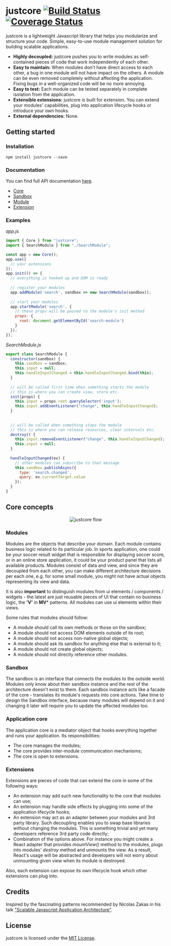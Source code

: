# justcore [![Build Status](https://travis-ci.org/valentin-lozev/justcore.svg?branch=master)](https://travis-ci.org/valentin-lozev/justcore) [![Coverage Status](https://coveralls.io/repos/github/valentin-lozev/justcore/badge.svg?branch=master)](https://coveralls.io/github/valentin-lozev/justcore?branch=master)

justcore is a lightweight Javascript library that helps you modularize and structure your code. Simple, easy-to-use module management solution for building scalable applications.

* **Highly decoupled:** justcore pushes you to write modules as self-contained pieces of code that work independently of each other.
* **Easy to maintain:** When modules don't have direct access to each other, a bug in one module will not have impact on the others. A module can be even removed completely without affecting the application. Fixing bugs in a well-organized code will be no more annoying.
* **Easy to test:** Each module can be tested separately in complete isolation from the application.
* **Extensible extensions:** justcore is built for extension. You can extend your modules' capabilities, plug into application lifecycle hooks or introduce your own hooks.
* **External dependencies:** None.

## Getting started

### Installation

`npm install justcore --save`

### Documentation

You can find full API documentation [here](https://valentin-lozev.github.io/justcore/index.html).

* [Core](https://valentin-lozev.github.io/justcore/interfaces/core.__global.jc.core.html)
* [Sandbox](https://valentin-lozev.github.io/justcore/interfaces/core.__global.jc.sandbox.html)
* [Module](https://valentin-lozev.github.io/justcore/interfaces/core.__global.jc.module.html)
* [Extension](https://valentin-lozev.github.io/justcore/interfaces/core.__global.jc.extension.html)

### Examples

*app.js*
```javascript
import { Core } from "justcore";
import { SearchModule } from "./SearchModule";

const app = new Core();
app.use([
  // your extensions
]);
app.init(() => {
  // everything is hooked up and DOM is ready
  
  // register your modules
  app.addModule('search', sandbox => new SearchModule(sandbox));
  
  // start your modules
  app.startModule('search', {
    // these props will be passed to the module's init method
    props: {
      root: document.getElementById('search-module')
    }
  });
});
```
*SearchModule.js*
```javascript
export class SearchModule {
  constructor(sandbox) {
    this.sandbox = sandbox;
    this.input = null;
    this.handleInputChanged = this.handleInputChanged.bind(this);
  }
  
  // will be called first time when something starts the module
  // this is where you can create view, store etc.
  init(props) {
    this.input = props.root.querySelector('input');
    this.input.addEventListener("change", this.handleInputChanged);
  }
  
  
  // will be called when something stops the module
  // this is where you can release resources, clear intervals etc.
  destroy() {
    this.input.removeEventListener("change", this.handleInputChanged);
    this.input = null;
  }
  
  handleInputChanged(ev) {
    // other modules can subscribe to that message
    this.sandbox.publishAsync({
      type: 'search.changed',
      query: ev.currentTarget.value
    });
  }
}
```

## Core concepts

<p align="center">
  <img alt="justcore flow" src="https://github.com/valentin-lozev/justcore/blob/master/docs/assets/images/justcore-diagram.png" />
</p>

### Modules

Modules are the objects that describe your domain. Each module contains business logic related to its particular job. In sports application, one could be your soccer result widget that is responsible for displaying soccer score, or in an online store application, it could be your product panel that lists all available products. Modules consist of data and view, and since they are decoupled from each other, you can make different architecture decisions per each one, е.g. for some small module, you might not have actual objects representing its view and data.

It is also **important** to distinguish modules from ui elements / components / widgets - the latest are just reusable pieces of UI that contain no business logic, the **'V'** in **MV*** patterns. All modules can use ui elements within their views.

Some rules that modules should follow:
* A module should call its own methods or those on the sandbox;
* A module should not access DOM elements outside of its root;
* A module should not access non-native global objects;
* A module should ask its sandbox for anything else that is external to it;
* A module should not create global objects;
* A module should not directly reference other modules.

### Sandbox

The sandbox is an interface that connects the modules to the outside world. Modules only know about their sandbox instance and the rest of the architecture doesn't exist to them. Each sandbox instance acts like a facade of the core - translates its module's requests into core actions. Take time to design the Sandbox interface, because many modules will depend on it and changing it later will require you to update the affected modules too.

### Application core

The application core is a mediator object that hooks everything together and runs your application. Its responsibilities:
* The core manages the modules;
* The core provides inter-module communication mechanisms;
* The core is open to extensions.

### Extensions

Extensions are pieces of code that can extend the core in some of the following ways:
* An extension may add such new functionality to the core that modules can use;
* An extension may handle side effects by plugging into some of the application lifecycle hooks;
* An extension may act as an adapter between your modules and 3rd party library. Such decoupling enables you to swap base libraries without changing the modules. This is something trivial and yet many developers reference 3rd party code directly;
* Combination of the options above. For instance you might create a React adapter that provides *mountView()* method to the modules, plugs into modules' *destroy* method and unmounts the view. As a result, React's usage will be abstracted and developers will not worry about unmounting given view when its module is destroyed.

Also, each extension can expose its own lifecycle hook which other extensions can plug into.

## Credits

Inspired by the fascinating patterns recommended by Nicolas Zakas in his talk ["Scalable Javascript Application Architecture"](https://www.youtube.com/watch?v=mKouqShWI4o).

## License

justcore is licensed under the [MIT License](https://github.com/valentin-lozev/justcore/blob/master/LICENSE).
